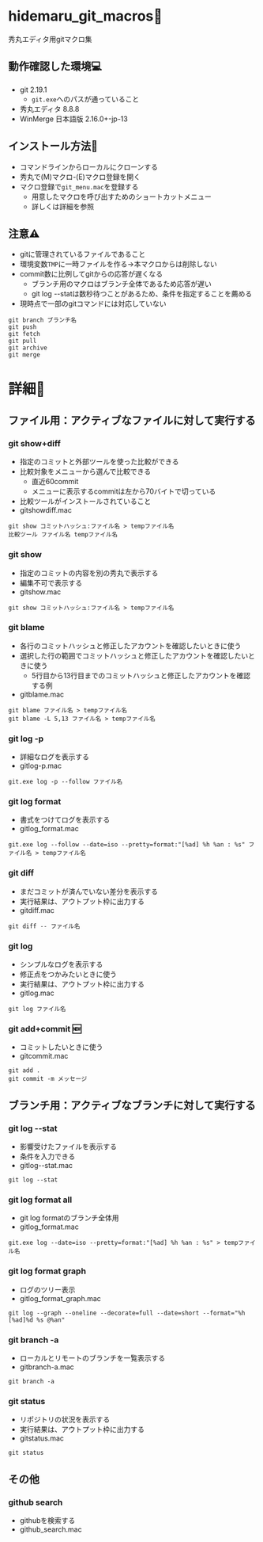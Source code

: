 # hidemaru_git_macros🌈
秀丸エディタ用gitマクロ集

## 動作確認した環境💻
* git 2.19.1
  * `git.exe`へのパスが通っていること
* 秀丸エディタ 8.8.8
* WinMerge 日本語版 2.16.0+-jp-13

## インストール方法🔧
* コマンドラインからローカルにクローンする
* 秀丸で(M)マクロ-(E)マクロ登録を開く
* マクロ登録で`git_menu.mac`を登録する
  * 用意したマクロを呼び出すためのショートカットメニュー
  * 詳しくは詳細を参照

## 注意⚠
* gitに管理されているファイルであること
* 環境変数`TMP`に一時ファイルを作る→本マクロからは削除しない
* commit数に比例してgitからの応答が遅くなる
  * ブランチ用のマクロはブランチ全体であるため応答が遅い
  * git log --statは数秒待つことがあるため、条件を指定することを薦める
* 現時点で一部のgitコマンドには対応していない
```
git branch ブランチ名
git push
git fetch
git pull
git archive
git merge
```

# 詳細🎊
## ファイル用：アクティブなファイルに対して実行する
### git show+diff
* 指定のコミットと外部ツールを使った比較ができる
* 比較対象をメニューから選んで比較できる
  * 直近60commit
  * メニューに表示するcommitは左から70バイトで切っている
* 比較ツールがインストールされていること
* gitshowdiff.mac
```
git show コミットハッシュ:ファイル名 > tempファイル名
比較ツール ファイル名 tempファイル名
```

### git show
* 指定のコミットの内容を別の秀丸で表示する
 * 編集不可で表示する
* gitshow.mac
```
git show コミットハッシュ:ファイル名 > tempファイル名
```

### git blame
* 各行のコミットハッシュと修正したアカウントを確認したいときに使う
* 選択した行の範囲でコミットハッシュと修正したアカウントを確認したいときに使う
  * 5行目から13行目までのコミットハッシュと修正したアカウントを確認する例
* gitblame.mac
```
git blame ファイル名 > tempファイル名
git blame -L 5,13 ファイル名 > tempファイル名
```

### git log -p
* 詳細なログを表示する
* gitlog-p.mac
```
git.exe log -p --follow ファイル名
```

### git log format
* 書式をつけてログを表示する
* gitlog_format.mac
```
git.exe log --follow --date=iso --pretty=format:"[%ad] %h %an : %s" ファイル名 > tempファイル名
```

### git diff
* まだコミットが済んでいない差分を表示する
* 実行結果は、アウトプット枠に出力する
* gitdiff.mac
```
git diff -- ファイル名
```

### git log
* シンプルなログを表示する
* 修正点をつかみたいときに使う
* 実行結果は、アウトプット枠に出力する
* gitlog.mac
```
git log ファイル名
```

### git add+commit 🆕

* コミットしたいときに使う
* gitcommit.mac
```
git add .
git commit -m メッセージ
```


## ブランチ用：アクティブなブランチに対して実行する
### git log --stat
* 影響受けたファイルを表示する
* 条件を入力できる
* gitlog--stat.mac
```
git log --stat
```

### git log format all
* git log formatのブランチ全体用
* gitlog_format.mac
```
git.exe log --date=iso --pretty=format:"[%ad] %h %an : %s" > tempファイル名
```

### git log format graph
* ログのツリー表示
* gitlog_format_graph.mac
```
git log --graph --oneline --decorate=full --date=short --format="%h [%ad]%d %s @%an"
```

### git branch -a
* ローカルとリモートのブランチを一覧表示する
* gitbranch-a.mac
```
git branch -a
```

### git status
* リポジトリの状況を表示する
* 実行結果は、アウトプット枠に出力する
* gitstatus.mac
```
git status
```

## その他
### github search
* githubを検索する
* github_search.mac
